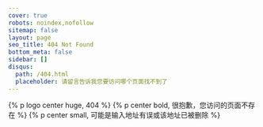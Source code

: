 ```yaml
---
cover: true
robots: noindex,nofollow
sitemap: false
layout: page
seo_title: 404 Not Found
bottom_meta: false
sidebar: []
disqus:
  path: /404.html
  placeholder: 请留言告诉我您要访问哪个页面找不到了
---
```


{% p logo center huge, 404 %}
{% p center bold, 很抱歉，您访问的页面不存在 %}
{% p center small, 可能是输入地址有误或该地址已被删除 %}
